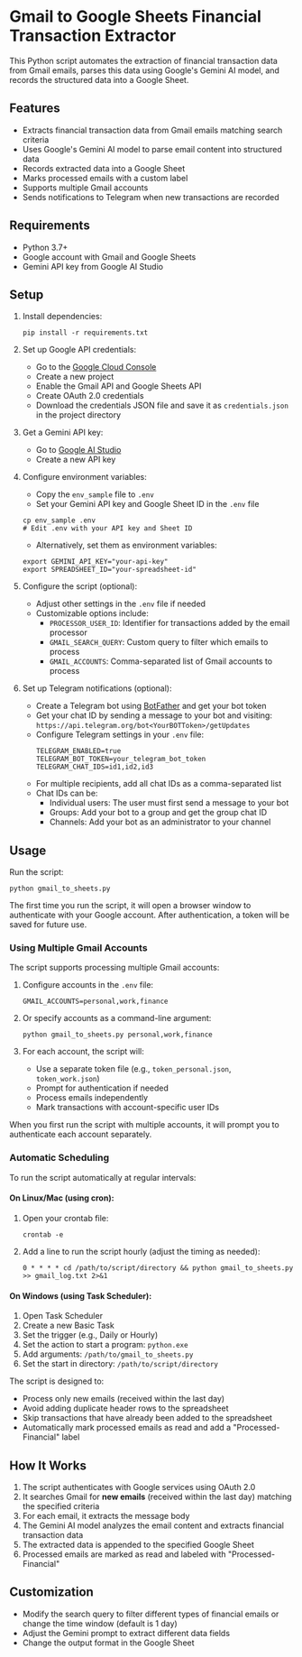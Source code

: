 # Gmail to Google Sheets Financial Transaction Extractor

This Python script automates the extraction of financial transaction data from Gmail emails, parses this data using Google's Gemini AI model, and records the structured data into a Google Sheet.

## Features

- Extracts financial transaction data from Gmail emails matching search criteria
- Uses Google's Gemini AI model to parse email content into structured data
- Records extracted data into a Google Sheet
- Marks processed emails with a custom label
- Supports multiple Gmail accounts
- Sends notifications to Telegram when new transactions are recorded

## Requirements

- Python 3.7+
- Google account with Gmail and Google Sheets
- Gemini API key from Google AI Studio

## Setup

1. Install dependencies:
   ```
   pip install -r requirements.txt
   ```

2. Set up Google API credentials:
   - Go to the [Google Cloud Console](https://console.cloud.google.com/)
   - Create a new project
   - Enable the Gmail API and Google Sheets API
   - Create OAuth 2.0 credentials
   - Download the credentials JSON file and save it as `credentials.json` in the project directory

3. Get a Gemini API key:
   - Go to [Google AI Studio](https://makersuite.google.com/app/apikey)
   - Create a new API key

4. Configure environment variables:
   - Copy the `env_sample` file to `.env`
   - Set your Gemini API key and Google Sheet ID in the `.env` file
   ```
   cp env_sample .env
   # Edit .env with your API key and Sheet ID
   ```
   - Alternatively, set them as environment variables:
   ```
   export GEMINI_API_KEY="your-api-key"
   export SPREADSHEET_ID="your-spreadsheet-id"
   ```

5. Configure the script (optional):
   - Adjust other settings in the `.env` file if needed
   - Customizable options include:
     - `PROCESSOR_USER_ID`: Identifier for transactions added by the email processor
     - `GMAIL_SEARCH_QUERY`: Custom query to filter which emails to process
     - `GMAIL_ACCOUNTS`: Comma-separated list of Gmail accounts to process

6. Set up Telegram notifications (optional):
   - Create a Telegram bot using [BotFather](https://t.me/botfather) and get your bot token
   - Get your chat ID by sending a message to your bot and visiting: `https://api.telegram.org/bot<YourBOTToken>/getUpdates`
   - Configure Telegram settings in your `.env` file:
     ```
     TELEGRAM_ENABLED=true
     TELEGRAM_BOT_TOKEN=your_telegram_bot_token
     TELEGRAM_CHAT_IDS=id1,id2,id3
     ```
   - For multiple recipients, add all chat IDs as a comma-separated list
   - Chat IDs can be:
     - Individual users: The user must first send a message to your bot
     - Groups: Add your bot to a group and get the group chat ID
     - Channels: Add your bot as an administrator to your channel

## Usage

Run the script:

```
python gmail_to_sheets.py
```

The first time you run the script, it will open a browser window to authenticate with your Google account. After authentication, a token will be saved for future use.

### Using Multiple Gmail Accounts

The script supports processing multiple Gmail accounts:

1. Configure accounts in the `.env` file:
   ```
   GMAIL_ACCOUNTS=personal,work,finance
   ```

2. Or specify accounts as a command-line argument:
   ```
   python gmail_to_sheets.py personal,work,finance
   ```

3. For each account, the script will:
   - Use a separate token file (e.g., `token_personal.json`, `token_work.json`)
   - Prompt for authentication if needed
   - Process emails independently
   - Mark transactions with account-specific user IDs

When you first run the script with multiple accounts, it will prompt you to authenticate each account separately.

### Automatic Scheduling

To run the script automatically at regular intervals:

#### On Linux/Mac (using cron):

1. Open your crontab file:
   ```
   crontab -e
   ```

2. Add a line to run the script hourly (adjust the timing as needed):
   ```
   0 * * * * cd /path/to/script/directory && python gmail_to_sheets.py >> gmail_log.txt 2>&1
   ```

#### On Windows (using Task Scheduler):

1. Open Task Scheduler
2. Create a new Basic Task
3. Set the trigger (e.g., Daily or Hourly)
4. Set the action to start a program: `python.exe`
5. Add arguments: `/path/to/gmail_to_sheets.py`
6. Set the start in directory: `/path/to/script/directory`

The script is designed to:
- Process only new emails (received within the last day)
- Avoid adding duplicate header rows to the spreadsheet
- Skip transactions that have already been added to the spreadsheet
- Automatically mark processed emails as read and add a "Processed-Financial" label

## How It Works

1. The script authenticates with Google services using OAuth 2.0
2. It searches Gmail for **new emails** (received within the last day) matching the specified criteria
3. For each email, it extracts the message body
4. The Gemini AI model analyzes the email content and extracts financial transaction data
5. The extracted data is appended to the specified Google Sheet
6. Processed emails are marked as read and labeled with "Processed-Financial"

## Customization

- Modify the search query to filter different types of financial emails or change the time window (default is 1 day)
- Adjust the Gemini prompt to extract different data fields
- Change the output format in the Google Sheet 
